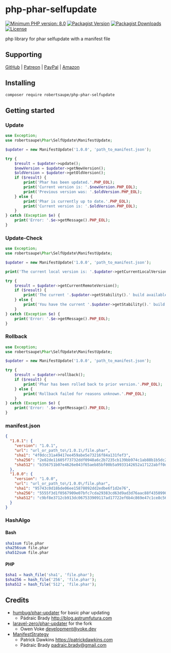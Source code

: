 # php-phar-selfupdate

[![Minimum PHP version: 8.0](https://img.shields.io/badge/php-8.0%2B-blue.svg?color=blue&style=for-the-badge)](https://packagist.org/packages/robertsaupe/php-phar-selfupdate)
[![Packagist Version](https://img.shields.io/packagist/v/robertsaupe/php-phar-selfupdate?color=blue&style=for-the-badge)](https://packagist.org/packages/robertsaupe/php-phar-selfupdate)
[![Packagist Downloads](https://img.shields.io/packagist/dt/robertsaupe/php-phar-selfupdate?color=blue&style=for-the-badge)](https://packagist.org/packages/robertsaupe/php-phar-selfupdate)
[![License](https://img.shields.io/badge/license-MIT-blue.svg?style=for-the-badge)](LICENSE)

php library for phar selfupdate with a manifest file

## Supporting

[GitHub](https://github.com/sponsors/robertsaupe) |
[Patreon](https://www.patreon.com/robertsaupe) |
[PayPal](https://www.paypal.com/donate?hosted_button_id=SQMRNY8YVPCZQ) |
[Amazon](https://www.amazon.de/ref=as_li_ss_tl?ie=UTF8&linkCode=ll2&tag=robertsaupe-21&linkId=b79bc86cee906816af515980cb1db95e&language=de_DE)

## Installing

```sh
composer require robertsaupe/php-phar-selfupdate
```

## Getting started

### Update

```php
use Exception;
use robertsaupe\Phar\SelfUpdate\ManifestUpdate;

$updater = new ManifestUpdate('1.0.0', 'path_to_manifest.json');

try {
    $result = $updater->update();
    $newVersion = $updater->getNewVersion();
    $oldVersion = $updater->getOldVersion();
    if ($result) {
        print('Phar has been updated.'.PHP_EOL);
        print('Current version is: '.$newVersion.PHP_EOL);
        print('Previous version was: '.$oldVersion.PHP_EOL);
    } else {
        print('Phar is currently up to date.'.PHP_EOL);
        print('Current version is: '.$oldVersion.PHP_EOL);
    }
} catch (Exception $e) {
    print('Error: '.$e->getMessage().PHP_EOL);
}
```

### Update-Check

```php
use Exception;
use robertsaupe\Phar\SelfUpdate\ManifestUpdate;

$updater = new ManifestUpdate('1.0.0', 'path_to_manifest.json');

print('The current local version is: '.$updater->getCurrentLocalVersion().PHP_EOL);

try {
    $result = $updater->getCurrentRemoteVersion();
    if ($result) {
        print('The current '.$updater->getStability().' build available remotely is: '.$result.PHP_EOL);
    } else {
        print('You have the current '.$updater->getStability().' build installed.'.PHP_EOL);
    }
} catch (Exception $e) {
    print('Error: '.$e->getMessage().PHP_EOL);
}
```

### Rollback

```php
use Exception;
use robertsaupe\Phar\SelfUpdate\ManifestUpdate;

$updater = new ManifestUpdate('1.0.0', 'path_to_manifest.json');

try {
    $result = $updater->rollback();
    if ($result) {
        print('Phar has been rolled back to prior version.'.PHP_EOL);
    } else {
        print('Rollback failed for reasons unknown.'.PHP_EOL);
    }
} catch (Exception $e) {
    print('Error: '.$e->getMessage().PHP_EOL);
}
```

### manifest.json

```json
{
  "1.0.1": {
    "version": "1.0.1",
    "url": "url_or_path_to\/1.0.1\/file.phar",
    "sha1": "4f0dcc31a49417ee459abe5e73216f84a131fef3",
    "sha256": "2e82de11605f73732ddf0948a6c2b7235cb139bb974c1ab88b1b5dc21fcb571f",
    "sha512": "b356751b07e4626e043f65aeb85bf00b5a9933142652a17122abff0d43db3ce1371f212525b6aac011aa096592a5bcc85f14659fc2cd541f31ec2f4089931e91"
  },
  "1.0.0": {
    "version": "1.0.0",
    "url": "url_or_path_to\/1.0.0\/file.phar",
    "sha1": "95743c0d18bde06ee15878092dd2edbe6f1d2e76",
    "sha256": "5555f3d1f0567909e07bfc7cda29383cd63d9ad3d76aac88f43509904d916c23",
    "sha512": "c9bf8e3712cb913dc067533909117ad17722ef6b4c869e47c1ce8c56cda2a1d182657063eaa713cca331584f2ac548465e87d88895779b4da0b52c62b9f70a2a"
  }
}
```

### HashAlgo

#### Bash

```sh
sha1sum file.phar
sha256sum file.phar
sha512sum file.phar
```

#### PHP

```php
$sha1 = hash_file('sha1', 'file.phar');
$sha256 = hash_file('256', 'file.phar');
$sha512 = hash_file('512', 'file.phar');
```

## Credits

- [humbug/phar-updater](https://github.com/humbug/phar-updater) for basic phar updating
  - Pádraic Brady <http://blog.astrumfutura.com>
- [laravel-zero/phar-updater](https://github.com/laravel-zero/phar-updater) for the fork
  - Owen Voke <development@voke.dev>
- [ManifestStrategy](https://github.com/humbug/phar-updater/pull/37)
  - Patrick Dawkins <https://patrickdawkins.com>
  - Pádraic Brady <padraic.brady@gmail.com>
